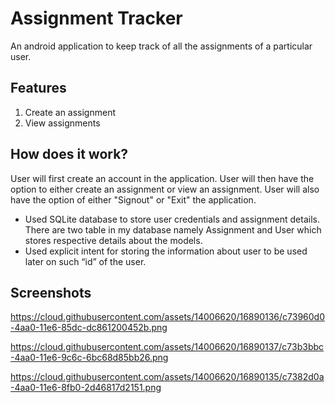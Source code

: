 # Assignment Tracker
An android application to keep track of all the assignments of a particular user.

## Features
1. Create an assignment
2. View assignments

## How does it work?
User will first create an account in the application. User will then have the option to either create an assignment or view an assignment. User will also have the option of either "Signout" or "Exit" the application.

* Used SQLite database to store user credentials and assignment details. There are two table in my database namely Assignment and User which stores respective details about the models.
* Used explicit intent for storing the information about user to be used later on such “id” of the user.

## Screenshots
https://cloud.githubusercontent.com/assets/14006620/16890136/c73960d0-4aa0-11e6-85dc-dc861200452b.png

https://cloud.githubusercontent.com/assets/14006620/16890137/c73b3bbc-4aa0-11e6-9c6c-6bc68d85bb26.png

https://cloud.githubusercontent.com/assets/14006620/16890135/c7382d0a-4aa0-11e6-8fb0-2d46817d2151.png
